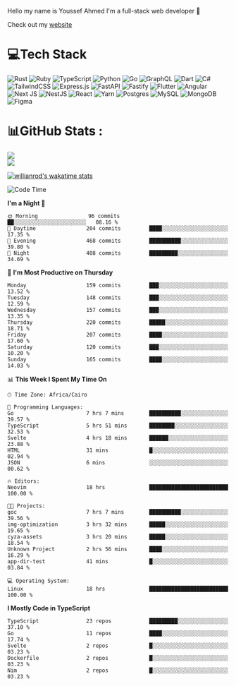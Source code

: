 Hello my name is Youssef Ahmed I'm a full-stack web developer 👋

Check out my [website](https://youssefahmed.vercel.app)
 
# 💻Tech Stack

![Rust](https://img.shields.io/badge/rust-%23000000.svg?style=for-the-badge&logo=rust&logoColor=white) ![Ruby](https://img.shields.io/badge/ruby-%23CC342D.svg?style=for-the-badge&logo=ruby&logoColor=white) ![TypeScript](https://img.shields.io/badge/typescript-%23007ACC.svg?style=for-the-badge&logo=typescript&logoColor=white) ![Python](https://img.shields.io/badge/python-3670A0?style=for-the-badge&logo=python&logoColor=ffdd54) ![Go](https://img.shields.io/badge/go-%2300ADD8.svg?style=for-the-badge&logo=go&logoColor=white) ![GraphQL](https://img.shields.io/badge/-GraphQL-E10098?style=for-the-badge&logo=graphql&logoColor=white) ![Dart](https://img.shields.io/badge/dart-%230175C2.svg?style=for-the-badge&logo=dart&logoColor=white) ![C#](https://img.shields.io/badge/c%23-%23239120.svg?style=for-the-badge&logo=c-sharp&logoColor=white) ![TailwindCSS](https://img.shields.io/badge/tailwindcss-%2338B2AC.svg?style=for-the-badge&logo=tailwind-css&logoColor=white) ![Express.js](https://img.shields.io/badge/express.js-%23404d59.svg?style=for-the-badge&logo=express&logoColor=%2361DAFB) ![FastAPI](https://img.shields.io/badge/FastAPI-005571?style=for-the-badge&logo=fastapi) ![Fastify](https://img.shields.io/badge/fastify-%23000000.svg?style=for-the-badge&logo=fastify&logoColor=white) ![Flutter](https://img.shields.io/badge/Flutter-%2302569B.svg?style=for-the-badge&logo=Flutter&logoColor=white) ![Angular](https://img.shields.io/badge/angular-%23DD0031.svg?style=for-the-badge&logo=angular&logoColor=white) ![Next JS](https://img.shields.io/badge/Next-black?style=for-the-badge&logo=next.js&logoColor=white) ![NestJS](https://img.shields.io/badge/nestjs-%23E0234E.svg?style=for-the-badge&logo=nestjs&logoColor=white) ![React](https://img.shields.io/badge/react-%2320232a.svg?style=for-the-badge&logo=react&logoColor=%2361DAFB) ![Yarn](https://img.shields.io/badge/yarn-%232C8EBB.svg?style=for-the-badge&logo=yarn&logoColor=white) ![Postgres](https://img.shields.io/badge/postgres-%23316192.svg?style=for-the-badge&logo=postgresql&logoColor=white) ![MySQL](https://img.shields.io/badge/mysql-%2300f.svg?style=for-the-badge&logo=mysql&logoColor=white) ![MongoDB](https://img.shields.io/badge/MongoDB-%234ea94b.svg?style=for-the-badge&logo=mongodb&logoColor=white)     ![Figma](https://img.shields.io/badge/figma-%23F24E1E.svg?style=for-the-badge&logo=figma&logoColor=white)

# 📊GitHub Stats :

![](https://github-readme-stats.vercel.app/api?username=joetifa2003&theme=tokyonight&hide_border=false&include_all_commits=false&count_private=false)<br/>
![](https://github-readme-streak-stats.herokuapp.com/?user=joetifa2003&theme=tokyonight&hide_border=false)<br/>

[![willianrod's wakatime stats](https://github-readme-stats.vercel.app/api/wakatime?username=joetifa2003&layout=compact)](https://github.com/anuraghazra/github-readme-stats)
<!--START_SECTION:waka-->
![Code Time](http://img.shields.io/badge/Code%20Time-1%2C261%20hrs%205%20mins-blue)

**I'm a Night 🦉** 

```text
🌞 Morning                96 commits          ██░░░░░░░░░░░░░░░░░░░░░░░   08.16 % 
🌆 Daytime                204 commits         ████░░░░░░░░░░░░░░░░░░░░░   17.35 % 
🌃 Evening                468 commits         ██████████░░░░░░░░░░░░░░░   39.80 % 
🌙 Night                  408 commits         █████████░░░░░░░░░░░░░░░░   34.69 % 
```
📅 **I'm Most Productive on Thursday** 

```text
Monday                   159 commits         ███░░░░░░░░░░░░░░░░░░░░░░   13.52 % 
Tuesday                  148 commits         ███░░░░░░░░░░░░░░░░░░░░░░   12.59 % 
Wednesday                157 commits         ███░░░░░░░░░░░░░░░░░░░░░░   13.35 % 
Thursday                 220 commits         █████░░░░░░░░░░░░░░░░░░░░   18.71 % 
Friday                   207 commits         ████░░░░░░░░░░░░░░░░░░░░░   17.60 % 
Saturday                 120 commits         ███░░░░░░░░░░░░░░░░░░░░░░   10.20 % 
Sunday                   165 commits         ████░░░░░░░░░░░░░░░░░░░░░   14.03 % 
```


📊 **This Week I Spent My Time On** 

```text
🕑︎ Time Zone: Africa/Cairo

💬 Programming Languages: 
Go                       7 hrs 7 mins        ██████████░░░░░░░░░░░░░░░   39.57 % 
TypeScript               5 hrs 51 mins       ████████░░░░░░░░░░░░░░░░░   32.53 % 
Svelte                   4 hrs 18 mins       ██████░░░░░░░░░░░░░░░░░░░   23.88 % 
HTML                     31 mins             █░░░░░░░░░░░░░░░░░░░░░░░░   02.94 % 
JSON                     6 mins              ░░░░░░░░░░░░░░░░░░░░░░░░░   00.62 % 

🔥 Editors: 
Neovim                   18 hrs              █████████████████████████   100.00 % 

🐱‍💻 Projects: 
goc                      7 hrs 7 mins        ██████████░░░░░░░░░░░░░░░   39.56 % 
img-optimization         3 hrs 32 mins       █████░░░░░░░░░░░░░░░░░░░░   19.65 % 
cyza-assets              3 hrs 20 mins       █████░░░░░░░░░░░░░░░░░░░░   18.54 % 
Unknown Project          2 hrs 56 mins       ████░░░░░░░░░░░░░░░░░░░░░   16.29 % 
app-dir-test             41 mins             █░░░░░░░░░░░░░░░░░░░░░░░░   03.84 % 

💻 Operating System: 
Linux                    18 hrs              █████████████████████████   100.00 % 
```

**I Mostly Code in TypeScript** 

```text
TypeScript               23 repos            █████████░░░░░░░░░░░░░░░░   37.10 % 
Go                       11 repos            ████░░░░░░░░░░░░░░░░░░░░░   17.74 % 
Svelte                   2 repos             █░░░░░░░░░░░░░░░░░░░░░░░░   03.23 % 
Dockerfile               2 repos             █░░░░░░░░░░░░░░░░░░░░░░░░   03.23 % 
Nim                      2 repos             █░░░░░░░░░░░░░░░░░░░░░░░░   03.23 % 
```




<!--END_SECTION:waka-->

